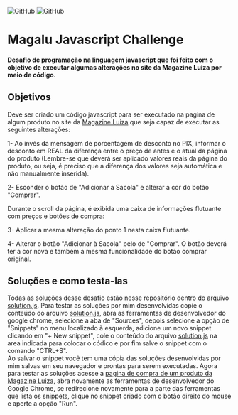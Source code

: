 ![GitHub](https://img.shields.io/github/license/vimigueloli/magaluJavascriptChallenge?color=4e8dec) 
![GitHub](https://img.shields.io/badge/-Javascript-4e8dec?)
# Magalu Javascript Challenge

#### Desafio de programação na linguagem javascript que foi feito com o objetivo de executar algumas alterações no site da Magazine Luiza por meio de código.

## Objetivos
Deve ser criado um código javascript para ser executado na pagina de algum produto no site da [Magazine Luiza](https://m.magazineluiza.com.br/console-sony-playstation-5-standard-edition-825gb-ps5/p/hcb4a552ed/ga/gps5/) que seja capaz de executar as seguintes alterações:

1- Ao invés da mensagem de porcentagem de desconto no PIX, informar o desconto em REAL da diferença entre o preço de antes e o atual da página do produto (Lembre-se que deverá ser aplicado valores reais da página do produto, ou seja, é preciso que a diferença dos valores seja automática e não manualmente inserida).

2- Esconder o botão de "Adicionar a Sacola" e alterar a cor do botão "Comprar".

Durante o scroll da página, é exibida uma caixa de informações flutuante com preços e botões de compra:

3- Aplicar a mesma alteração do ponto 1 nesta caixa flutuante.

4- Alterar o botão "Adicionar à Sacola" pelo de "Comprar". O botão deverá ter a cor nova e também a mesma funcionalidade do botão comprar original.

## Soluções e como testa-las

Todas as soluções desse desafio estão nesse repositório dentro do arquivo [solution.js](). Para testar as soluções por mim desenvolvidas copie o conteúdo do arquivo [solution.js](), abra as ferramentas de desenvolvedor do google chrome, selecione a aba de "Sources", depois selecione a opção de "Snippets" no menu localizado à esquerda, adicione um novo snippet clicando em "+ New snippet", cole o conteúdo do arquivo [solution.js]() na area indicada para colocar o códico e por fim salve o snippet com o comando "CTRL+S".
<br/>
Ao salvar o snippet você tem uma cópia das soluções desenvolvidas por mim salvas em seu navegador e prontas para serem executadas. Agora para testar as soluções acesse a [pagina de compra de um produto da Magazine Luiza](https://m.magazineluiza.com.br/console-sony-playstation-5-standard-edition-825gb-ps5/p/hcb4a552ed/ga/gps5/), abra novamente as ferramentas de desenvolvedor do Google Chrome, se redirecione novamente para a parte das ferramentas que lista os snippets, clique no snippet criado com o botão direito do mouse e aperte a opção "Run".